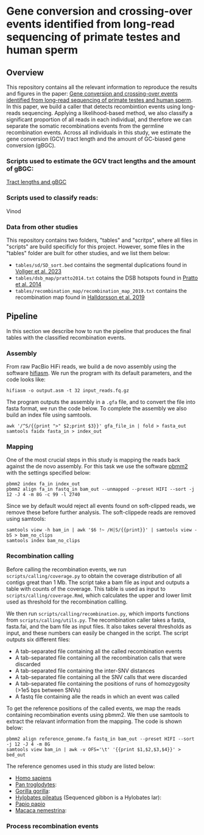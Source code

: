 # Gene conversion and crossing-over events identified from long-read sequencing of primate testes and human sperm

## Overview
This repository contains all the relevant information to reproduce the results and figures in the paper: [Gene conversion and crossing-over events identified from long-read sequencing of primate testes and human sperm](https://www.biorxiv.org/content/10.1101/2024.07.05.601967v1). In this paper, we build a caller that detects recombintion events using long-reads sequencing. Applying a likelihood-based method, we also classify a significant proportion of all reads in each individual, and therefore we can separate the somatic recombinations events from the germline recombination events. Across all individuals in this study, we estimate the gene conversion (GCV) tract length and the amount of GC-biased gene conversion (gBGC).

### Scripts used to estimate the GCV tract lengths and the amount of gBGC:
  [Tract lengths and gBGC](https://github.com/r02ap19/GeneConv)
### Scripts used to classify reads:
  Vinod

### Data from other studies
This repository contains two folders, "tables" and "scritps", where all files in "scripts" are build specificly for this project. However, some files in the "tables" folder are built for other studies, and we list them below:
  - `tables/sd/SD_sort.bed` contains the segmental duplications found in [Vollger et al. 2023](https://www.nature.com/articles/s41586-023-05895-y)
  - `tables/dsb_map/pratto2014.txt` cotains the DSB hotspots found in [Pratto et al. 2014](https://www.science.org/doi/10.1126/science.1256442)
  - `tables/recombination_map/recombination_map_2019.txt` contains the recombination map found in [Halldorsson et al. 2019](https://www.science.org/doi/10.1126/science.aau1043)

## Pipeline
In this section we describe how to run the pipeline that produces the final tables with the classified recombination events.

### Assembly
From raw PacBio HiFi reads, we build a de novo assembly using the software [hifiasm](https://github.com/chhylp123/hifiasm). We run the program with its default parameters, and the code looks like: 
```
hifiasm -o output.asm -t 32 input_reads.fq.gz
```
The program outputs the assembly in a `.gfa` file, and to convert the file into fasta format, we run the code below. To complete the assembly we also build an index file using samtools.
```
awk '/^S/{{print ">" $2;print $3}}' gfa_file_in | fold > fasta_out
samtools faidx fasta_in > index_out
```
### Mapping
One of the most crucial steps in this study is mapping the reads back against the de novo assembly. For this task we use the software [pbmm2](https://github.com/PacificBiosciences/pbmm2) with the settings specified below:
```
pbmm2 index fa_in index_out
pbmm2 align fa_in fastq_in bam_out --unmapped --preset HIFI --sort -j 12 -J 4 -m 8G -c 99 -l 2740
```
Since we by default would reject all events found on soft-clipped reads, we remove these before further analysis. The soft-clippede reads are removed using samtools:
```
samtools view -h bam_in | awk '$6 !~ /H|S/{{print}}' | samtools view -bS > bam_no_clips
samtools index bam_no_clips
```
### Recombination calling
Before calling the recombination events, we run `scripts/calling/coverage.py` to obtain the coverage distribution of all contigs great than 1 Mb. The script take a bam file as input and outputs a table with counts of the coverage. This table is used as input to `scripts/calling/coverage.Rmd`, which calculates the upper and lower limit used as threshold for the recombination callling. 

We then run `scripts/calling/recombination.py`, which imports functions from `scripts/calling/utils.py`. The recombination caller takes a fasta, fasta.fai, and the bam file as input files. It also takes several thresholds as input, and these numbers can easily be changed in the script. The script outputs six different files:
  - A tab-separated file containing all the called recombination events
  - A tab-separated file containing all the recombination calls that were discarded
  - A tab-separated file containing the inter-SNV distances
  - A tab-separated file containing all the SNV calls that were discarded
  - A tab-separated file containing the positions of runs of homozygosity (>1e5 bps between SNVs)
  - A fastq file containing alle the reads in which an event was called

To get the reference positions of the called events, we map the reads containing recombination events using pbmm2. We then use samtools to extract the relavant information from the mapping. The code is shown below:
```
pbmm2 align reference_genome.fa fastq_in bam_out --preset HIFI --sort -j 12 -J 4 -m 8G
samtools view bam_in | awk -v OFS='\t' '{{print $1,$2,$3,$4}}' > bed_out
```
The reference genomes used in this study are listed below:
  - [Homo sapiens](https://www.ncbi.nlm.nih.gov/datasets/genome/GCF_009914755.1/)
  - [Pan troglodytes](https://genomeark.s3.amazonaws.com/index.html?prefix=species/Pan_troglodytes/mPanTro3/assembly_curated/):
  - [Gorilla gorilla](https://genomeark.s3.amazonaws.com/index.html?prefix=species/Gorilla_gorilla/mGorGor1/assembly_curated/):
  - [Hylobates pileatus](https://www.ncbi.nlm.nih.gov/datasets/genome/GCA_021498465.1/) (Sequenced gibbon is a Hylobates lar):
  - [Papio papio](https://www.ncbi.nlm.nih.gov/datasets/genome/GCA_028645565.1/)
  - [Macaca nemestrina](https://www.ncbi.nlm.nih.gov/datasets/genome/GCA_043159975.1/):

### Process recombination events




